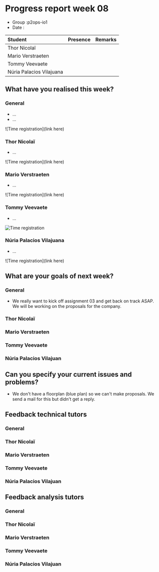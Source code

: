 # Progress report week 08

* Group :p2ops-io1
* Date  :

| Student  | Presence | Remarks |
| :---     | :---     | :---    |
| Thor Nicolaï |          |         |
| Mario Verstraeten |          |         |
| Tommy Veevaete |          |         |
| Núria Palacios Vilajuana |          |         |

## What have you realised this week?

### General


* ...
* ...

![Time registration](link here)
### Thor Nicolaï

* ...


![Time registration](link here)
### Mario Verstraeten

* ...

![Time registration](link here)

### Tommy Veevaete

* ...

![Time registration](https://i.imgur.com/C2Tg0O6.png)

### Núria Palacios Vilajuana

* ...

![Time registration](link here)

## What are your goals of next week?

### General

* We really want to kick off assignment 03 and get back on track ASAP. We will be working on the proposals for the company.


### Thor Nicolaï
### Mario Verstraeten
### Tommy Veevaete
### Núria Palacios Vilajuan

## Can you specify your current issues and problems?


* We don't have a floorplan (blue plan) so we can't make proposals. We send a mail for this but didn't get a reply.

## Feedback technical tutors

### General

### Thor Nicolaï
### Mario Verstraeten
### Tommy Veevaete
### Núria Palacios Vilajuan

## Feedback analysis tutors

### General

### Thor Nicolaï
### Mario Verstraeten
### Tommy Veevaete
### Núria Palacios Vilajuan
